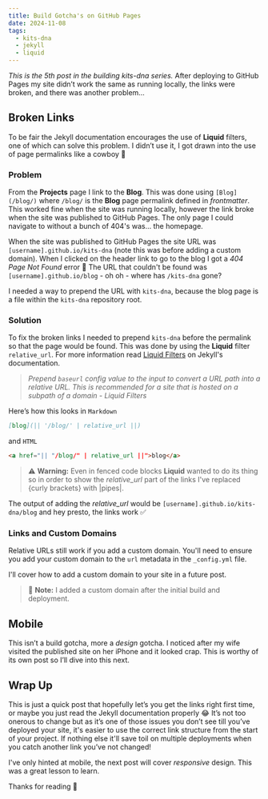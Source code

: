 ```yaml
---
title: Build Gotcha's on GitHub Pages
date: 2024-11-08
tags:
  - kits-dna
  - jekyll
  - liquid
---
```

*This is the 5th post in the building kits-dna series.* After deploying to GitHub Pages my site didn’t work the same as running locally, the links were broken, and there was another problem…

## Broken Links

To be fair the Jekyll documentation encourages the use of **Liquid** filters, one of which can solve this problem. I didn’t use it, I got drawn into the use of page permalinks like a cowboy :cowboy_hat_face:

### Problem

From the **Projects** page I link to the **Blog**. This was done using `[Blog](/blog/)` where `/blog/` is the **Blog** page permalink defined in *frontmatter*. This worked fine when the site was running locally, however the link broke when the site was published to GitHub Pages. The only page I could navigate to without a bunch of 404's was... the homepage.

When the site was published to GitHub Pages the site URL was `[username].github.io/kits-dna` (note this was before adding a custom domain). When I clicked on the header link to go to the blog I got a *404 Page Not Found* error :no_entry_sign: The URL that couldn't be found was `[username].github.io/blog` - oh oh - where has `/kits-dna` gone?

I needed a way to prepend the URL with `kits-dna`, because the blog page is a file within the `kits-dna` repository root.

### Solution

To fix the broken links I needed to prepend `kits-dna` before the permalink so that the page would be found. This was done by using the **Liquid** filter `relative_url`. For more information read [Liquid Filters](https://jekyllrb.com/docs/liquid/filters/) on Jekyll's documentation.

> *Prepend `baseurl` config value to the input to convert a URL path into a relative URL. This is recommended for a site that is hosted on a subpath of a domain - Liquid Filters*

Here’s how this looks in `Markdown`

```markdown
[blog](|| '/blog/' | relative_url ||)
```

and `HTML`

```html
<a href="|| "/blog/" | relative_url ||">blog</a>
```

> :warning: **Warning:** Even in fenced code blocks **Liquid** wanted to do its thing so in order to show the *relative_url* part of the links I've replaced {curly brackets} with |pipes|.

The output of adding the *relative_url* would be `[username].github.io/kits-dna/blog` and hey presto, the links work :white_check_mark:

### Links and Custom Domains

Relative URLs still work if you add a custom domain. You'll need to ensure you add your custom domain to the `url` metadata in the `_config.yml` file.

I'll cover how to add a custom domain to your site in a future post.

> :memo: **Note:** I added a custom domain after the initial build and deployment.

## Mobile

This isn’t a build gotcha, more a *design* gotcha. I noticed after my wife visited the published site on her iPhone and it looked crap. This is worthy of its own post so I’ll dive into this next.

## Wrap Up

This is just a quick post that hopefully let’s you get the links right first time, or maybe you just read the Jekyll documentation properly :joy: It’s not too onerous to change but as it’s one of those issues you don’t see till you’ve deployed your site, it's easier to use the correct link structure from the start of your project. If nothing else it'll save toil on multiple deployments when you catch another link you’ve not changed!

I've only hinted at mobile, the next post will cover *responsive* design. This was a great lesson to learn.

Thanks for reading :call_me_hand:

